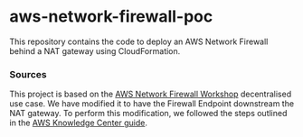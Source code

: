 # aws-network-firewall-poc

This repository contains the code to deploy an AWS Network Firewall behind a NAT gateway using CloudFormation.

### Sources
This project is based on the [AWS Network Firewall Workshop](https://catalog.workshops.aws/networkfirewall/en-US) decentralised use case. We have modified it to have the Firewall Endpoint downstream the NAT gateway.
To perform this modification, we followed the steps outlined in the [AWS Knowledge Center guide](https://repost.aws/knowledge-center/network-firewall-set-up-with-nat-gateway).
